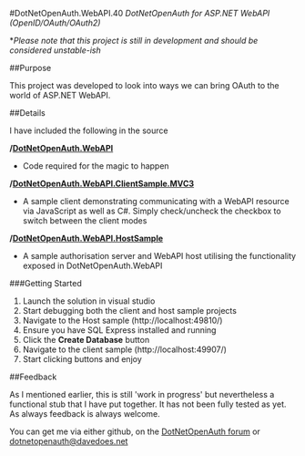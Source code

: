 #DotNetOpenAuth.WebAPI.40
*DotNetOpenAuth for ASP.NET WebAPI (OpenID/OAuth/OAuth2)*


**Please note that this project is still in development and should be considered unstable-ish*


##Purpose

This project was developed to look into ways we can bring OAuth to the world of ASP.NET WebAPI.

##Details

I have included the following in the source

**/[DotNetOpenAuth.WebAPI](https://github.com/DavidChristiansen/DotNetOpenAuth.WebAPI.40/tree/master/source/DotNetOpenAuth.WebAPI)**

- Code required for the magic to happen

**/[DotNetOpenAuth.WebAPI.ClientSample.MVC3](https://github.com/DavidChristiansen/DotNetOpenAuth.WebAPI.40/tree/master/source/DotNetOpenAuth.WebAPI.ClientSample.MVC3)**

- A sample client demonstrating communicating with a WebAPI resource via JavaScript as well as C#. Simply check/uncheck the checkbox to switch between the client modes

**/[DotNetOpenAuth.WebAPI.HostSample](https://github.com/DavidChristiansen/DotNetOpenAuth.WebAPI.40/tree/master/source/DotNetOpenAuth.WebAPI.HostSample)**

- A sample authorisation server and WebAPI host utilising the functionality exposed in DotNetOpenAuth.WebAPI

###Getting Started

1. Launch the solution in visual studio
2. Start debugging both the client and host sample projects
3. Navigate to the Host sample (http://localhost:49810/)
4. Ensure you have SQL Express installed and running
5. Click the **Create Database** button
6. Navigate to the client sample (http://localhost:49907/)
7. Start clicking buttons and enjoy

##Feedback

As I mentioned earlier, this is still 'work in progress' but nevertheless a functional stub that I have put together. It has not been fully tested as yet. As always feedback is always welcome.

You can get me via either github, on the [DotNetOpenAuth forum](https://groups.google.com/forum/#!forum/dotnetopenid) or [dotnetopenauth@davedoes.net](mailto:dotnetopenauth@davedoes.net)